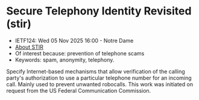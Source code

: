 # Secure Telephony Identity Revisited (stir)
* <IETFschedule>IETF124: Wed 05 Nov 2025 16:00 - Notre Dame</IETFschedule>
* [About STIR](https://datatracker.ietf.org/group/stir/about/)
* Of interest because: prevention of telephone scams
* Keywords: spam, anonymity, telephony.


Specify Internet-based mechanisms that allow verification of the calling party's authorization to use a particular telephone number for an incoming call. Mainly used to prevent unwanted robocalls. This work was initiated on request from the US Federal Communication Commission.

